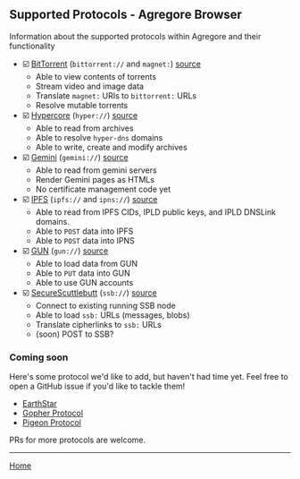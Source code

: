## Supported Protocols - Agregore Browser

Information about the supported protocols within Agregore and their functionality

- ☑️ [BitTorrent](http://www.bittorrent.org/index.html) (`bittorrent://` and `magnet:`) [source](https://github.com/RangerMauve/bt-fetch/)
	- Able to view contents of torrents
  - Stream video and image data
  - Translate `magnet:` URIs to `bittorrent:` URLs
  - Resolve mutable torrents
- ☑️ [Hypercore](https://hypercore-protocol.org/) (`hyper://`) [source](https://github.com/RangerMauve/hypercore-fetch)
  - Able to read from archives
  - Able to resolve `hyper-dns` domains
  - Able to write, create and modify archives
- ☑️ [Gemini](https://gemini.circumlunar.space/) (`gemini://`) [source](https://github.com/RangerMauve/gemini-fetch)
  - Able to read from gemini servers
  - Render Gemini pages as HTMLs
  - No certificate management code yet
- ☑️ [IPFS](https://ipfs.io/) (`ipfs://` and `ipns://`) [source](https://github.com/RangerMauve/js-ipfs-fetch)
  - Able to read from IPFS CIDs, IPLD public keys, and IPLD DNSLink domains.
  - Able to `POST` data into IPFS
  - Able to `POST` data into IPNS
- ☑️ [GUN](https://gun.eco) (`gun://`) [source](https://github.com/resession/gun-fetch)
  - Able to load data from GUN
  - Able to `PUT` data into GUN
  - Able to use GUN accounts
- ☑️ [SecureScuttlebutt](https://scuttlebutt.nz) (`ssb://`) [source](https://github.com/av8ta/ssb-fetch/)
  - Connect to existing running SSB node
  - Able to load `ssb:` URLs (messages, blobs)
  - Translate cipherlinks to `ssb:` URLs
  - (soon) POST to SSB?

### Coming soon

Here's some protocol we'd like to add, but haven't had time yet. Feel free to open a GitHub issue if you'd like to tackle them!

- [EarthStar](https://github.com/earthstar-project/earthstar)
- [Gopher Protocol](https://en.wikipedia.org/wiki/Gopher_(protocol))
- [Pigeon Protocol](https://github.com/PigeonProtocolConsortium/pigeon-spec)

PRs for more protocols are welcome.

---

[Home](/)
